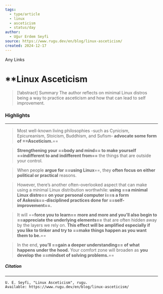```yaml
---
tags:
  - type/article
  - linux
  - asceticism
  - status/day
author:
  - Uğur Erdem Seyfi
source: https://www.rugu.dev/en/blog/linux-asceticism/
created: 2024-12-17
---
```

Any Links
# **Linux Asceticism

> [!abstract] Summary
> The author reflects on minimal Linux distros being a way to practice asceticism and how that can lead to self improvement.
### **Highlights**
---
> Most well-known living philosophies -such as Cynicism, Epicureanism, Stoicism, Buddhism, and Sufism- **advocate some form of ==Asceticism.**==

> **Strengthening your ==body and mind== to make yourself ==indifferent to and indifferent from==** the things that are outside your control.

> When people **argue for ==using Linux**==, they **often focus on either political or practical** reasons.

> However, there’s another often-overlooked aspect that can make using a minimal Linux distribution worthwhile: **using ==a minimal Linux distro== on your personal computer i==s a form of Askesis==-disciplined practices done for ==self-improvement==.**

> It will ==**force you to learn== more and more and you’ll also begin to ==appreciate the underlying elements==** that are often hidden away by the layers we rely on. **This effect will be amplified especially if you like to tinker and try to ==make things happen as you want them to be.**==

> In the end, **you’ll ==gain a deeper understanding== of what happens under the hood.** Your comfort zone will broaden as **you develop the ==mindset of solving problems.**==
##### **Citation**
---
```
U. E. Seyfi, "Linux Asceticism", rugu.
Available: https://www.rugu.dev/en/blog/linux-asceticism/
```
